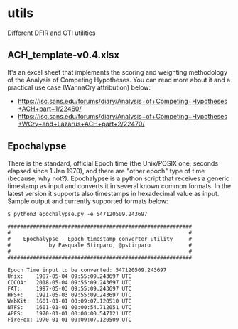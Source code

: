 # utils
Different DFIR and CTI utilities

## ACH_template-v0.4.xlsx
It's an excel sheet that implements the scoring and weighting methodology of the Analysis of Competing Hypotheses. You can read more about it and a practical use case (WannaCry attribution) below:
- https://isc.sans.edu/forums/diary/Analysis+of+Competing+Hypotheses+ACH+part+1/22460/
- https://isc.sans.edu/forums/diary/Analysis+of+Competing+Hypotheses+WCry+and+Lazarus+ACH+part+2/22470/

## Epochalypse
There is the standard, official Epoch time (the Unix/POSIX one, seconds elapsed since 1 Jan 1970), and there are "other epoch" type of time (because, why not?). Epochalypse is a python script that receives a generic timestamp as input and converts it in several known common formats. In the latest version it supports also timestamps in hexadecimal value as input.
Sample output and currently supported formats below:
```
$ python3 epochalypse.py -e 547120509.243697

##########################################################
#                                                        #
#    Epochalypse - Epoch timestamp converter utility     #
#            by Pasquale Stirparo, @pstirparo            #
#                                                        #
##########################################################

Epoch Time input to be converted: 547120509.243697
Unix:    1987-05-04 09:55:09.243697 UTC
COCOA:   2018-05-04 09:55:09.243697 UTC
FAT:     1997-05-03 09:55:09.243697 UTC
HFS+:    1921-05-03 09:55:09.243697 UTC
WebKit:  1601-01-01 00:09:07.120510 UTC
NTFS:    1601-01-01 00:00:54.712051 UTC
APFS:    1970-01-01 00:00:00.547121 UTC
FireFox: 1970-01-01 00:09:07.120509 UTC
```
